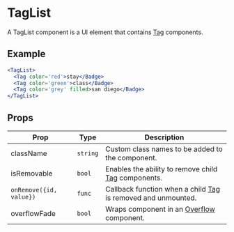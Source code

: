 # TagList

A TagList component is a UI element that contains [Tag](../Tag) components.

## Example

```jsx
<TagList>
  <Tag color='red'>stay</Badge>
  <Tag color='green'>class</Badge>
  <Tag color='grey' filled>san diego</Badge>
</TagList>
```


## Props

| Prop | Type | Description |
| --- | --- | --- |
| className | `string` | Custom class names to be added to the component. |
| isRemovable | `bool` | Enables the ability to remove child [Tag](../Tag) components. |
| `onRemove({id, value})` | `func` | Callback function when a child [Tag](../Tag) is removed and unmounted. |
| overflowFade | `bool` | Wraps component in an [Overflow](../Overflow) component. |
